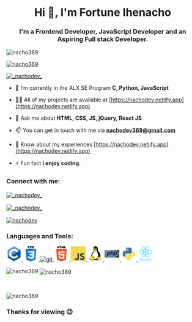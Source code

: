 <h1 align="center">Hi 👋, I'm Fortune Ihenacho</h1>

<h3 align="center">I'm a Frontend Developer, JavaScript Developer and an Aspiring Full stack Developer.</h3>

<p align="left"> <img src="https://komarev.com/ghpvc/?username=nacho369&label=Profile%20views&color=0e75b6&style=flat" alt="nacho369" /> </p>

<p align="left"> <a href="https://github.com/ryo-ma/github-profile-trophy"><img src="https://github-profile-trophy.vercel.app/?username=nacho369" alt="nacho369" /></a> </p>

<p align="left"> <a href="https://twitter.com/_nachodev_" target="blank"><img src="https://img.shields.io/twitter/follow/_nachodev_?logo=twitter&style=for-the-badge" alt="_nachodev_" /></a> </p>

- 🌱 I’m currently in the ALX SE Program **C, Python, JavaScript**

- 👨‍💻 All of my projects are available at [https://nachodev.netlify.app](https://nachodev.netlify.app)

- 💬 Ask me about **HTML, CSS, JS, jQuery, React JS**

- 📫 You can get in touch with me via **nachodev369@gmail.com**

- 📄 Know about my experiences [https://nachodev.netlify.app](https://nachodev.netlify.app)

- ⚡ Fun fact **I enjoy coding.**

<h3 align="left">Connect with me:</h3>

<p align="left">

<a href="https://twitter.com/_nachodev_" target="blank"><img align="center" src="https://raw.githubusercontent.com/rahuldkjain/github-profile-readme-generator/master/src/images/icons/Social/twitter.svg" alt="_nachodev_" height="30" width="40" /></a>

<a href="https://instagram.com/_nachodev_" target="blank"><img align="center" src="https://raw.githubusercontent.com/rahuldkjain/github-profile-readme-generator/master/src/images/icons/Social/instagram.svg" alt="_nachodev_" height="30" width="40" /></a>

<a href="https://www.youtube.com/c/nachodev" target="blank"><img align="center" src="https://raw.githubusercontent.com/rahuldkjain/github-profile-readme-generator/master/src/images/icons/Social/youtube.svg" alt="nachodev" height="30" width="40" /></a>

</p>

<h3 align="left">Languages and Tools:</h3>

<p align="left"> <a href="https://www.cprogramming.com/" target="_blank" rel="noreferrer"> <img src="https://raw.githubusercontent.com/devicons/devicon/master/icons/c/c-original.svg" alt="c" width="40" height="40"/> </a> <a href="https://www.w3schools.com/css/" target="_blank" rel="noreferrer"> <img src="https://raw.githubusercontent.com/devicons/devicon/master/icons/css3/css3-original-wordmark.svg" alt="css3" width="40" height="40"/> </a> <a href="https://git-scm.com/" target="_blank" rel="noreferrer"> <img src="https://www.vectorlogo.zone/logos/git-scm/git-scm-icon.svg" alt="git" width="40" height="40"/> </a> <a href="https://www.w3.org/html/" target="_blank" rel="noreferrer"> <img src="https://raw.githubusercontent.com/devicons/devicon/master/icons/html5/html5-original-wordmark.svg" alt="html5" width="40" height="40"/> </a> <a href="https://developer.mozilla.org/en-US/docs/Web/JavaScript" target="_blank" rel="noreferrer"> <img src="https://raw.githubusercontent.com/devicons/devicon/master/icons/javascript/javascript-original.svg" alt="javascript" width="40" height="40"/> </a> <a href="https://www.linux.org/" target="_blank" rel="noreferrer"> <img src="https://raw.githubusercontent.com/devicons/devicon/master/icons/linux/linux-original.svg" alt="linux" width="40" height="40"/> </a> <a href="https://www.php.net" target="_blank" rel="noreferrer"> <img src="https://raw.githubusercontent.com/devicons/devicon/master/icons/php/php-original.svg" alt="php" width="40" height="40"/> </a> <a href="https://www.python.org" target="_blank" rel="noreferrer"> <img src="https://raw.githubusercontent.com/devicons/devicon/master/icons/python/python-original.svg" alt="python" width="40" height="40"/> </a> <a href="https://reactjs.org/" target="_blank" rel="noreferrer"> <img src="https://raw.githubusercontent.com/devicons/devicon/master/icons/react/react-original-wordmark.svg" alt="react" width="40" height="40"/> </a> </p>

<p><img align="left" src="https://github-readme-stats.vercel.app/api/top-langs?username=nacho369&show_icons=true&locale=en&layout=compact" alt="nacho369" /></p>

<p>&nbsp;<img align="center" src="https://github-readme-stats.vercel.app/api?username=nacho369&show_icons=true&locale=en" alt="nacho369" /></p>
<br>
<p><img align="center" src="https://github-readme-streak-stats.herokuapp.com/?user=nacho369&" alt="nacho369" /></p>

<h3>Thanks for viewing 😉</h3>

